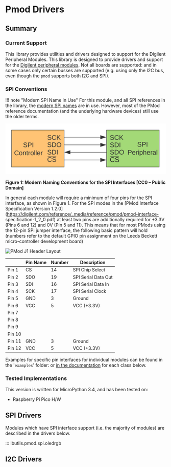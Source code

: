 # Pmod Drivers

## Summary

### Current Support

This library provides utilities and drivers designed to support for the Digilent
Peripheral Modules. This library is designed to provide drivers and support for
the [Digilent peripheral modules](https://digilent.com/reference/pmod/start).
Not all boards are supported: and in some cases only certain busses are
supported (e.g. using only the I2C bus, even though the `pmod` supports both I2C
and SPI).

### SPI Conventions

!!! note "Modern SPI Name in Use"
     For this module, and all SPI references in the library, the [modern SPI
     names](https://www.oshwa.org/a-resolution-to-redefine-spi-signal-names/) are in
     use. However, most  of the PMod reference documentation (and the underlying
     hardware devices) still use the older terms.

![Modern Naming Conventions for the SPI Interfaces](../../media/spi_interfaces.png)

**Figure 1: Modern Naming Conventions for the SPI Interfaces [CC0 – Public Domain]**

In general each module will require a minimum of four pins for the SPI
interface, as shown in Figure 1. For the SPI modes in the [PMod Interface
Specification Version
1.2.0](https://digilent.com/reference/_media/reference/pmod/pmod-interface-
specification-1_2_0.pdf) at least two pins are additionally required for +3.3V
(Pins 6 and 12) and 0V (Pin 5 and 11). This means that for most PMods using the
12-pin SPI jumper interface, the following basic pattern will hold (numbers
refer to the default GPIO pin assignment on the Leeds Beckett micro-controller
development board)

![PMod J1 Header Layout](https://digilent.com/reference/_media/reference/pmod/pmod-pinout-2x6.png)

|        | Pin Name      | Number       | Description                         |
|--------|---------------|--------------|-------------------------------------|
| Pin 1  | CS            | 14           | SPI Chip Select                     |
| Pin 2  | SDO           | 19           | SPI Serial Data Out                 |
| Pin 3  | SDI           | 16           | SPI Serial Data In                  |
| Pin 4  | SCK           | 17           | SPI Serial Clock                    |
| Pin 5  | GND           | 3            | Ground                              |
| Pin 6  | VCC           | 5            | VCC (+3.3V)                         |
| Pin 7  |               |              |                                     |
| Pin 8  |               |              |                                     |
| Pin 9  |               |              |                                     |
| Pin 10 |               |              |                                     |
| Pin 11 | GND           | 3            | Ground                              |
| Pin 12 | VCC           | 5            | VCC (+3.3V)                         |

Examples for specific pin interfaces for individual modules can be found in the '`examples`' folder: or [in the documentation](https://lbutils.readthedocs.io/en/latest/) for each class below.

### Tested Implementations

This version is written for MicroPython 3.4, and has been tested on:

  * Raspberry Pi Pico H/W

## SPI Drivers

Modules which have SPI interface support (i.e. the majority of modules) are described in the drivers below.

::: lbutils.pmod.spi.oledrgb

## I2C Drivers
